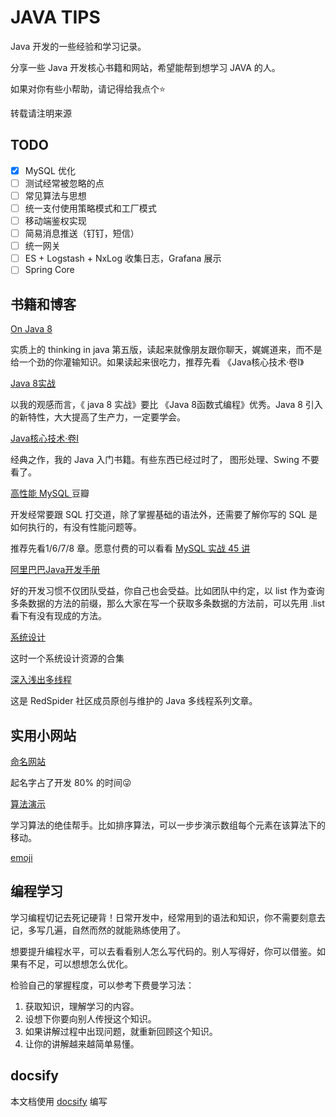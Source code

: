 # JAVA TIPS

Java 开发的一些经验和学习记录。

分享一些 Java 开发核心书籍和网站，希望能帮到想学习 JAVA 的人。

如果对你有些小帮助，请记得给我点个:star:

转载请注明来源

## TODO

- [x] MySQL 优化
- [ ] 测试经常被忽略的点
- [ ] 常见算法与思想
- [ ] 统一支付使用策略模式和工厂模式
- [ ] 移动端鉴权实现
- [ ] 简易消息推送（钉钉，短信）
- [ ] 统一网关
- [ ] ES + Logstash + NxLog  收集日志，Grafana 展示
- [ ] Spring  Core

## 书籍和博客

[On Java 8](https://zyb0408.github.io/gitbooks/onjava8/)

实质上的 thinking in java 第五版，读起来就像朋友跟你聊天，娓娓道来，而不是给一个劲的你灌输知识。如果读起来很吃力，推荐先看 《Java核心技术·卷I》

[Java 8实战](https://github.com/guanpengchn/awesome-books/blob/master/Java/Java%208%E5%AE%9E%E6%88%98.pdf)

以我的观感而言，《 java 8 实战》要比 《Java 8函数式编程》优秀。Java 8 引入的新特性，大大提高了生产力，一定要学会。

[Java核心技术·卷I](https://item.jd.com/12759308.html)

经典之作，我的 Java 入门书籍。有些东西已经过时了， 图形处理、Swing 不要看了。

[高性能 MySQL ](https://book.douban.com/subject/36096578/) 豆瓣

开发经常要跟 SQL 打交道，除了掌握基础的语法外，还需要了解你写的 SQL 是如何执行的，有没有性能问题等。

推荐先看1/6/7/8 章。愿意付费的可以看看 [MySQL 实战 45 讲](https://time.geekbang.org/column/article/68319)

[阿里巴巴Java开发手册](https://ucc.alicdn.com/download/%E9%98%BF%E9%87%8C%E5%B7%B4%E5%B7%B4Java%E5%BC%80%E5%8F%91%E6%89%8B%E5%86%8C1.4.0.pdf?spm=a2c6h.14059151.J_1371197.5.5a1957384ZoAgf&file=%E9%98%BF%E9%87%8C%E5%B7%B4%E5%B7%B4Java%E5%BC%80%E5%8F%91%E6%89%8B%E5%86%8C1.4.0.pdf)

好的开发习惯不仅团队受益，你自己也会受益。比如团队中约定，以 list 作为查询多条数据的方法的前缀，那么大家在写一个获取多条数据的方法前，可以先用 .list 看下有没有现成的方法。

[系统设计](https://github.com/donnemartin/system-design-primer/blob/master/README-zh-Hans.md)

这时一个系统设计资源的合集

[深入浅出多线程](https://github.com/RedSpider1/concurrent)

这是 RedSpider 社区成员原创与维护的 Java 多线程系列文章。



## 实用小网站

[命名网站](https://unbug.github.io/codelf/)

起名字占了开发 80% 的时间😜

[算法演示](https://visualgo.net)

学习算法的绝佳帮手。比如排序算法，可以一步步演示数组每个元素在该算法下的移动。

[emoji](https://gist.github.com/rxaviers/7360908)



## 编程学习

学习编程切记去死记硬背！日常开发中，经常用到的语法和知识，你不需要刻意去记，多写几遍，自然而然的就能熟练使用了。

想要提升编程水平，可以去看看别人怎么写代码的。别人写得好，你可以借鉴。如果有不足，可以想想怎么优化。

检验自己的掌握程度，可以参考下费曼学习法：

1. 获取知识，理解学习的内容。
2. 设想下你要向别人传授这个知识。
3. 如果讲解过程中出现问题，就重新回顾这个知识。
4. 让你的讲解越来越简单易懂。



## docsify

本文档使用 [docsify](https://docsify.js.org/#/zh-cn/) 编写
